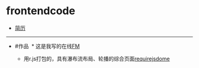 # frontendcode

* [简历]( https://chenyuhero.github.io/frontendcode/project/简历/resume.html)

----
* #作品
  * 这是我写的在线[FM]( http://js.jirengu.com/xuqa/19/edit?output)

  * 用r.js打包的，具有瀑布流布局、轮播的综合页面[requirejsdome](https://chenyuhero.github.io/frontendcode/justfor-test/test-rjs/requiredemo.html)


